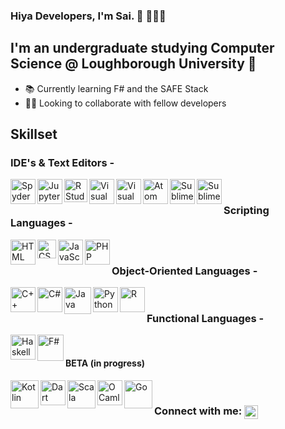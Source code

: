 
### Hiya Developers, I'm Sai. 👋 👨🏻‍🎓

## I'm an undergraduate studying Computer Science @ Loughborough University 🏫

- 📚 Currently learning F# and the SAFE Stack
- 🤝🏻 Looking to collaborate with fellow developers

## Skillset

### IDE's & Text Editors - 
<img align = "left" alt="Spyder" width="40px" src="https://avatars0.githubusercontent.com/u/11021581?s=400&u=236bd810447dbd54c3f3a1fdceb06ee3a00b38c3&v=4" />
<img align = "left" alt="Jupyter" width="40px" src="https://i.pinimg.com/564x/c3/30/83/c3308303122959f5a79d1a8e43427c65.jpg" />
<img align = "left" alt="R Studio" width="37px" src="https://pbs.twimg.com/media/DxiBoWxXcAQgMG_.png" />
<img align = "left" alt="Visual Studio" width="40px" src="https://icons-for-free.com/iconfiles/png/512/2015+microsoft+visualstudio+icon-1320192290698095218.png" />
<img align = "left" alt="Visual Studio Code" width="40px" src="https://www.pinclipart.com/picdir/middle/22-227350_service-manager-visualstudio-code-extension-icon-visual-studio.png" />
<img align = "left" alt="Atom" width="40px" src="https://icon2.cleanpng.com/20180410/fpe/kisspng-atom-computer-icons-text-editor-electron-macos-github-5accac2c064a08.4880956715233628600258.jpg" />
<img align = "left" alt="Sublime" width="40px" src="https://cdn.worldvectorlogo.com/logos/sublime-text.svg" />
<img align = "left" alt="Sublime" width="40px" src="https://cdn.iconscout.com/icon/free/png-512/vim-2-1175074.png" />


<br/>

### Scripting Languages - 
<img align = "left" alt="HTML" width="40px" src="https://www-cdn.writeraccess.com/wp-content/uploads/2014/08/blog-html-5.png" />
<img align = "left" alt="CSS" width="30px" src="https://upload.wikimedia.org/wikipedia/commons/thumb/d/d5/CSS3_logo_and_wordmark.svg/1200px-CSS3_logo_and_wordmark.svg.png" />
<img align = "left" alt="JavaScript" width="40px" src="https://pbs.twimg.com/profile_images/827354992377860096/sUe4dG_L_400x400.jpg" />
<img align = "left" alt="PHP" width="40px" src="https://encrypted-tbn0.gstatic.com/images?q=tbn%3AANd9GcSABrisafFN6i4hGp9UJ-cvt4m5qsTEUnB_hw&usqp=CAU" />


<br/>

### Object-Oriented Languages -
<img align = "left" alt="C++" width="40px" src="https://www.mvps.net/docs/wp-content/uploads/2019/07/c.png" />
<img align = "left" alt="C#" width="40px" src="https://upload.wikimedia.org/wikipedia/commons/thumb/7/7a/C_Sharp_logo.svg/1200px-C_Sharp_logo.svg.png" />
<img align = "left" alt="Java" width="43px" src="https://sdtimes.com/wp-content/uploads/2019/03/jW4dnFtA_400x400.jpg" />
<img align = "left" alt="Python" width="40px" src="https://upload.wikimedia.org/wikipedia/commons/thumb/c/c3/Python-logo-notext.svg/1200px-Python-logo-notext.svg.png" />
<img align = "left" alt="R" width="40px" src="https://www.r-project.org/Rlogo.png" />



<br/>



### Functional Languages -
<img align = "left" alt="Haskell" width="40px" src="https://assets.exercism.io/tracks/haskell-bordered-turquoise.png" />
<img align = "left" alt="F#" width="42px" src="https://upload.wikimedia.org/wikipedia/commons/5/57/Fsharp_logo.png" />


<br/>



#### BETA (in progress)
<img align = "left" alt="Kotlin" width="45px" src="https://pbs.twimg.com/profile_images/699217734492647428/pCfEzr6L_400x400.png" />
<img align = "left" alt="Dart" width="40px" src="https://cdn-images-1.medium.com/max/1200/1*knHF_qpxdtS8h0Z8EeqowA.png" />
<img align = "left" alt="Scala" width="45px" src="https://sdtimes.com/wp-content/uploads/2018/04/scala.png" />
<img align = "left" alt="OCaml" width="40px" src="https://lh3.googleusercontent.com/proxy/86qDW6qPv1o4Xjffjn_STPl0jmzDnRiEfkNJi1xAy4JafS6zQsuQPoTuF5tKvHITBUXuMpFAl3LcBf4RFH-DnULgz4ogUSUWBnkGq8-IAszPKrDBarr3QoqHhA" />
<img align = "left" alt="Go" width="45px" src="https://sdtimes.com/wp-content/uploads/2018/02/golang.sh_-490x490.png" />


<br/>



### Connect with me: [<img align = "center" alt="LinkedIn" width="22px" src="https://cdn.jsdelivr.net/npm/simple-icons@v3/icons/linkedin.svg" />][linkedin]

[linkedin]: https://www.linkedin.com/in/saiavula
